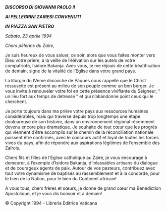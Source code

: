 ***DISCORSO DI GIOVANNI PAOLO II***

***AI PELLEGRINI ZAIRESI CONVENUTI***

***IN PIAZZA SAN PIETRO***

*Sabato, 23 aprile 1994*

*Chers pèlerins du Zaïre*,

Je suis heureux de vous saluer, ce soir, alors que vous faites monter vers Dieu votre prière, à la veille de l’élévation sur les autels de votre compatriote, Isidore Bakanja. Avec vous, je me réjouis de cette béatification de demain, signe de la vitalité de l’Eglise dans votre grand pays.

La liturgie du IVème dimanche de Pâques nous rappelle que le Christ ressuscité est présent au milieu de son peuple comme un bon berger. Je vous invite à renouveler votre foi en cette présence vivifiante du Seigneur, “ un lieu fort aux temps de détresse ” et qui n’abandonne point ceux qui le cherchent.

Je porte toujours dans ma prière votre pays aux ressources humaines considérables, mais qui traverse depuis trop longtemps une étape douloureuse de son histoire, dans un environnement régional récemment devenu encore plus dramatique. Je souhaite de tout cœur que les progrès qui viennent d’être accomplis sur le chemin de la réconciliation nationale puissent être confirmés, avec le concours actif et loyal de toutes les forces vives du pays, afin de répondre aux aspirations légitimes de l’ensemble des Zaïrois.

Chers fils et filles de l’Eglise catholique au Zaïre, je vous encourage à demeurer, à l’exemple d’Isidore Bakanja, d’inlassables artisans du dialogue et de courageux agents de paix. Autour de vos pasteurs, contribuez avec tout votre dynamisme de baptisés au rassemblement et à la concorde, pour le bien de la Nation, pour le bien du Continent africain!

A vous tous, chers frères et sœurs, je donne de grand cœur ma Bénédiction Apostolique, et je vous dis bonsoir et à demain!

© Copyright 1994 \- Libreria Editrice Vaticana